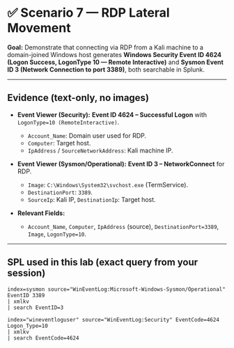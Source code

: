 # ✅ Scenario 7 — RDP Lateral Movement

**Goal:** Demonstrate that connecting via RDP from a Kali machine to a domain-joined Windows host generates **Windows Security Event ID 4624 (Logon Success, LogonType 10 — Remote Interactive)** and **Sysmon Event ID 3 (Network Connection to port 3389)**, both searchable in Splunk.

---

## Evidence (text-only, no images)
- **Event Viewer (Security):** **Event ID 4624 – Successful Logon** with `LogonType=10 (RemoteInteractive)`.
  - `Account_Name`: Domain user used for RDP.
  - `Computer`: Target host.
  - `IpAddress` / `SourceNetworkAddress`: Kali machine IP.
- **Event Viewer (Sysmon/Operational):** **Event ID 3 – NetworkConnect** for RDP.
  - `Image`: `C:\Windows\System32\svchost.exe` (TermService).
  - `DestinationPort`: `3389`.
  - `SourceIp`: Kali IP, `DestinationIp`: Target host.

- **Relevant Fields:**
  - `Account_Name`, `Computer`, `IpAddress` (source), `DestinationPort=3389`, `Image`, `LogonType=10`.

---

## SPL used in this lab (exact query from your session)

```spl
index=sysmon source="WinEventLog:Microsoft-Windows-Sysmon/Operational" EventID 3389
| xmlkv
| search EventID=3

index="wineventloguser" source="WinEventLog:Security" EventCode=4624 Logon_Type=10
| xmlkv
| search EventCode=4624
